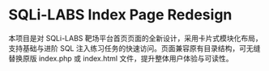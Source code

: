 # SQLi-LABS Index Page Redesign
本项目是对 SQLi-LABS 靶场平台首页页面的全新设计，采用卡片式模块化布局，支持基础与进阶 SQL 注入练习任务的快速访问。页面兼容原有目录结构，可无缝替换原版 index.php 或 index.html 文件，提升整体用户体验与可读性。
